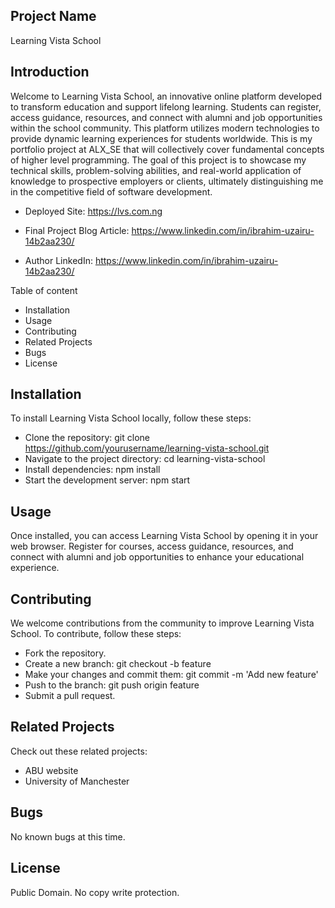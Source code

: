 ## Project Name
Learning Vista School

## Introduction
Welcome to Learning Vista School, an innovative online platform developed to transform education and support lifelong learning. Students can register, access guidance, resources, and connect with alumni and job opportunities within the school community. This platform utilizes modern technologies to provide dynamic learning experiences for students worldwide. This is my portfolio project at ALX_SE that will collectively cover fundamental concepts of higher level programming. The goal of this project is to showcase my technical skills, problem-solving abilities, and real-world application of knowledge to prospective employers or clients, ultimately distinguishing me in the competitive field of software development.

* Deployed Site: https://lvs.com.ng

* Final Project Blog Article: https://www.linkedin.com/in/ibrahim-uzairu-14b2aa230/

* Author LinkedIn: https://www.linkedin.com/in/ibrahim-uzairu-14b2aa230/

Table of content

* Installation
* Usage
* Contributing
* Related Projects
* Bugs
* License

## Installation
To install Learning Vista School locally, follow these steps:

* Clone the repository: git clone https://github.com/yourusername/learning-vista-school.git
* Navigate to the project directory: cd learning-vista-school
* Install dependencies: npm install
* Start the development server: npm start

## Usage
Once installed, you can access Learning Vista School by opening it in your web browser. Register for courses, access guidance, resources, and connect with alumni and job opportunities to enhance your educational experience.

## Contributing
We welcome contributions from the community to improve Learning Vista School. To contribute, follow these steps:

* Fork the repository.
* Create a new branch: git checkout -b feature
* Make your changes and commit them: git commit -m 'Add new feature'
* Push to the branch: git push origin feature
* Submit a pull request.


## Related Projects
Check out these related projects:
* ABU website
* University of Manchester

## Bugs
No known bugs at this time.

## License
Public Domain. No copy write protection.
